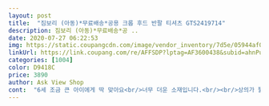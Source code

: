 ```yaml
---
layout: post 
title:  "짐보리 (아동)*무료배송*공용 크롭 후드 반팔 티셔츠 GTS2419714" 
description: 짐보리 (아동)*무료배송*공 ..
date: 2020-07-27 06:22:53 
img: https://static.coupangcdn.com/image/vendor_inventory/7d5e/05944af06abd31761f367ee9ffa2ff84bf1f88a193905ab1974880b288a7.jpg 
linkUrl: https://link.coupang.com/re/AFFSDP?lptag=AF3600438&subid=ahnPublicAsk&pageKey=299219002&itemId=942413781&vendorItemId=70436385179&traceid=V0-113-62e12fd5add7d27f 
categories: [1004] 
color: D9418C 
price: 3890 
author: Ask View Shop 
cont:  "6세 조금 큰 아이에게 딱 맞아요<br/>너무 더운 소재입니다.<br/><br/>상의가 짧아서 아이가 잘 안 입으려 해요<br/>재질도 시원한 재질이 아니네요<br/>포송포송 수건재질이라 여름엔 더워서 못입겠어요<br/>품은 크고 짧아요<br/>" 
---
```

